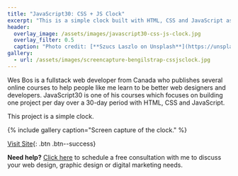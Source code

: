 ```yaml
---
title: "JavaScript30: CSS + JS Clock"
excerpt: "This is a simple clock built with HTML, CSS and JavaScript as part of the JavaScript30 course."
header:
  overlay_image: /assets/images/javascript30-css-js-clock.jpg
  overlay_filter: 0.5
  caption: "Photo credit: [**Szucs Laszlo on Unsplash**](https://unsplash.com/photos/0gdHUhYkXDc)"
gallery:
  - url: /assets/images/screencapture-bengilstrap-cssjsclock.jpg
---
```


Wes Bos is a fullstack web developer from Canada who publishes several online courses to help people like me learn to be better web designers and developers.  JavaScript30 is one of his courses which focuses on building one project per day over a 30-day period with HTML, CSS and JavaScript.

This project is a simple clock.

{% include gallery caption="Screen capture of the clock." %}

[Visit Site](https://bengilstrap.com/cssjsclock){: .btn .btn--success}

<p class="notice--info"><b>Need help?</b>  <a href="/free-consultation/">Click here</a> to schedule a free consultation with me to discuss your web design, graphic design or digital marketing needs.</p>